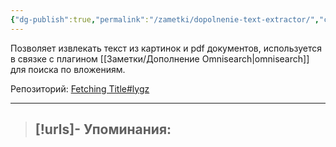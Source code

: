 ```yaml
---
{"dg-publish":true,"permalink":"/zametki/dopolnenie-text-extractor/","created":"2024-07-09 14:33","updated":"2024-09-03T16:26:52+03:00"}
---
```


Позволяет извлекать текст из картинок и pdf документов, используется в связке с плагином [[Заметки/Дополнение Omnisearch\|omnisearch]] для поиска по вложениям.

Репозиторий: [Fetching Title#lygz](https://github.com/scambier/obsidian-text-extractor)

---
> [!urls]- Упоминания:
> - 